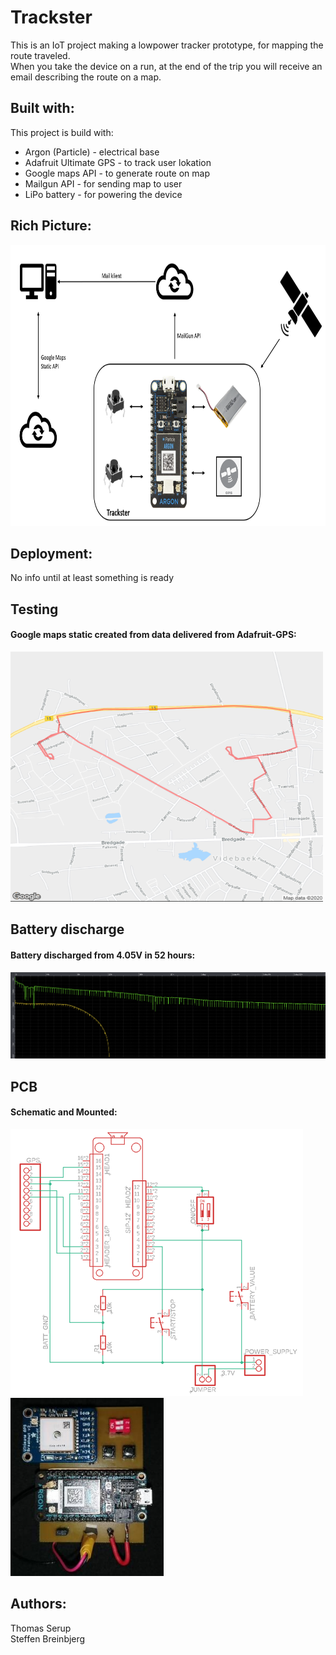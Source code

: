 # Trackster
This is an IoT project making a lowpower tracker prototype, for mapping the route traveled.  
When you take the device on a run, at the end of the trip you will receive an email describing the route on a map.  

## Built with:
This project is build with:
- Argon (Particle) - electrical base  
- Adafruit Ultimate GPS - to track user lokation  
- Google maps API - to generate route on map
- Mailgun API - for sending map to user 
- LiPo battery - for powering the device  

## Rich Picture:
<img src="Images/Richpicture.png" width="800" height="450">

## Deployment:
No info until at least something is ready

## Testing
#### Google maps static created from data delivered from Adafruit-GPS:
<img src="Images/maptest.png" width="500" height="400">

## Battery discharge
#### Battery discharged from 4.05V in 52 hours:
<img src="Images/discharge.png">

## PCB 
#### Schematic and                   Mounted:
<img src="Images/Schematic.png">  <img src="Images/pcb.png">

## Authors:
Thomas Serup  
Steffen Breinbjerg
